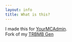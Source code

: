 ```yaml
---
layout: info
title: What is this?
---
```

I made this for [YourMCAdmin](http://youtube.com/YourMCAdmin).<br/>Fork of my [TRBMB Gen](http://trbmb.chew.pw)
